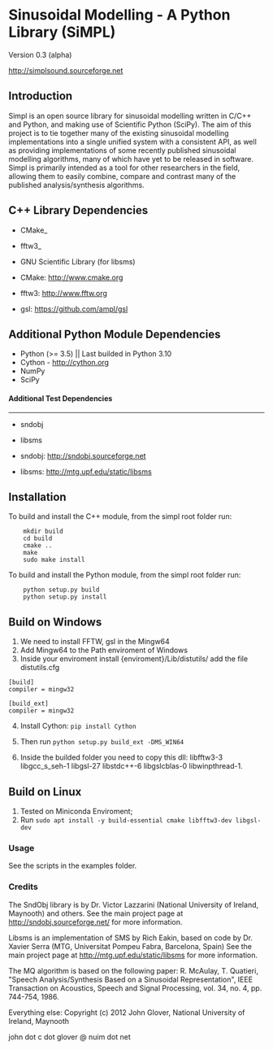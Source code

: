 Sinusoidal Modelling - A Python Library (SiMPL)
===============================================

Version 0.3 (alpha)

http://simplsound.sourceforge.net  


Introduction
------------

Simpl is an open source library for sinusoidal modelling written in C/C++ and Python,
and making use of Scientific Python (SciPy). The aim of this
project is to tie together many of the existing sinusoidal modelling implementations
into a single unified system with a consistent API, as well as providing implementations
of some recently published sinusoidal modelling algorithms, many of which have yet
to be released in software. Simpl is primarily intended as a tool for other researchers
in the field, allowing them to easily combine, compare and contrast many of the published
analysis/synthesis algorithms.


C++ Library Dependencies
------------------------

* CMake_
* fftw3_
* GNU Scientific Library (for libsms)

* CMake: http://www.cmake.org
* fftw3: http://www.fftw.org
* gsl: https://github.com/ampl/gsl


Additional Python Module Dependencies
-------------------------------------

* Python (>= 3.5) || Last builded in Python 3.10
* Cython - http://cython.org
* NumPy
* SciPy

#### Additional Test Dependencies
----------------------------

* sndobj
* libsms

* sndobj: http://sndobj.sourceforge.net
* libsms: http://mtg.upf.edu/static/libsms


Installation
------------

To build and install the C++ module, from the simpl root folder run:

```
    mkdir build
    cd build
    cmake ..
    make
    sudo make install
```


To build and install the Python module, from the simpl root folder run:

```
    python setup.py build
    python setup.py install
```

## Build on Windows 

1. We need to install FFTW, gsl in the Mingw64 
2. Add Mingw64 to the Path enviroment of Windows
3. Inside your enviroment install {enviroment}/Lib/distutils/ add the file distutils.cfg

```
[build]
compiler = mingw32

[build_ext]
compiler = mingw32

```

4. Install Cython: `pip install Cython`
5. Then run `python setup.py build_ext -DMS_WIN64`

6. Inside the builded folder you need to copy this dll: libfftw3-3 libgcc_s_seh-1 libgsl-27 libstdc++-6 libgslcblas-0 libwinpthread-1.

## Build on Linux

1. Tested on Miniconda Enviroment;
2. Run `sudo apt install -y build-essential cmake libfftw3-dev libgsl-dev`




### Usage


See the scripts in the examples folder.


### Credits

The SndObj library is by Dr. Victor Lazzarini (National University of Ireland, Maynooth) and others. 
See the main project page at http://sndobj.sourceforge.net/ for more information.

Libsms is an implementation of SMS by Rich Eakin, based on code by Dr. Xavier Serra (MTG,
Universitat Pompeu Fabra, Barcelona, Spain)
See the main project page at http://mtg.upf.edu/static/libsms for more information.

The MQ algorithm is based on the following paper:
R. McAulay, T. Quatieri, "Speech Analysis/Synthesis Based on a Sinusoidal Representation", 
IEEE Transaction on Acoustics, Speech and Signal Processing, vol. 34, no. 4, pp. 744-754, 1986.

Everything else: Copyright (c) 2012 John Glover, National University of Ireland, Maynooth  

john dot c dot glover @ nuim dot net
